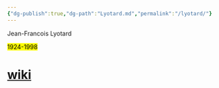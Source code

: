 ```yaml
---
{"dg-publish":true,"dg-path":"Lyotard.md","permalink":"/lyotard/"}
---
```


Jean-Francois Lyotard

<mark>1924-1998</mark>
# [wiki](https://www.wikiwand.com/hu/Jean-Fran%C3%A7ois%20Lyotard)